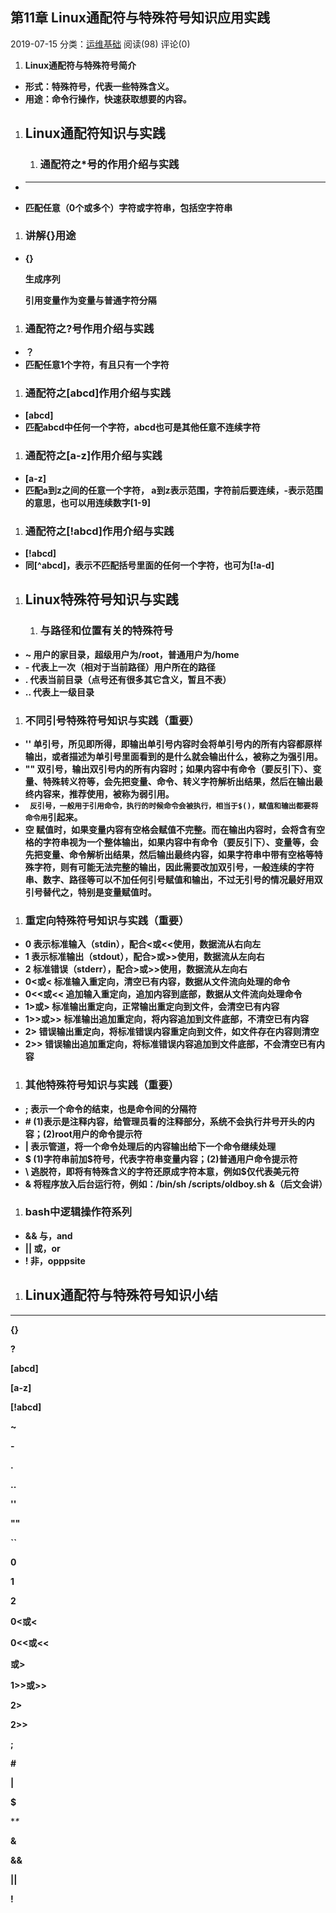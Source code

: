 ## 第11章 Linux通配符与特殊符号知识应用实践

2019-07-15 分类：[运维基础](https://www.increase93.com/?cat=5) 阅读(98) 评论(0)

1. **Linux通配符与特殊符号简介**

- **形式：特殊符号，代表一些特殊含义。**
- **用途：命令行操作，快速获取想要的内容。**

1. ## Linux通配符知识与实践

   1. ### 通配符之*号的作用介绍与实践

- *****
- **匹配任意（0个或多个）字符或字符串，包括空字符串**

1. ### 讲解{}用途

- **{}**

  **生成序列**

  **引用变量作为变量与普通字符分隔**

1. ### 通配符之?号作用介绍与实践

- **？**
- **匹配任意1个字符，有且只有一个字符**

1. ### 通配符之[abcd]作用介绍与实践

- **[abcd]**
- **匹配abcd中任何一个字符，abcd也可是其他任意不连续字符**

1. ### 通配符之[a-z]作用介绍与实践

- **[a-z]**
- **匹配a到z之间的任意一个字符， a到z表示范围，字符前后要连续，-表示范围的意思，也可以用连续数字[1-9]**

1. ### 通配符之[!abcd]作用介绍与实践

- **[!abcd]**
- **同[^abcd]，表示不匹配括号里面的任何一个字符，也可为[!a-d]**

1. ## Linux特殊符号知识与实践

   1. ### 与路径和位置有关的特殊符号

- **~ 用户的家目录，超级用户为/root，普通用户为/home**
- **- 代表上一次（相对于当前路径）用户所在的路径**
- **. 代表当前目录（点号还有很多其它含义，暂且不表）**
- **.. 代表上一级目录**

1. ### 不同引号特殊符号知识与实践（重要）

- **'' 单引号，所见即所得，即输出单引号内容时会将单引号内的所有内容都原样输出，或者描述为单引号里面看到的是什么就会输出什么，被称之为强引用。**
- **"" 双引号，输出双引号内的所有内容时；如果内容中有命令（要反引下）、变量、特殊转义符等，会先把变量、命令、转义字符解析出结果，然后在输出最终内容来，推荐使用，被称为弱引用。**
- **`` 反引号，一般用于引用命令，执行的时候命令会被执行，相当于$()，赋值和输出都要将命令用``引起来。**
- **空 赋值时，如果变量内容有空格会赋值不完整。而在输出内容时，会将含有空格的字符串视为一个整体输出，如果内容中有命令（要反引下）、变量等，会先把变量、命令解析出结果，然后输出最终内容，如果字符串中带有空格等特殊字符，则有可能无法完整的输出，因此需要改加双引号，一般连续的字符串、数字、路径等可以不加任何引号赋值和输出，不过无引号的情况最好用双引号替代之，特别是变量赋值时。**

1. ### 重定向特殊符号知识与实践（重要）

- **0 表示标准输入（stdin），配合<或<<使用，数据流从右向左**
- **1 表示标准输出（stdout），配合>或>>使用，数据流从左向右**
- **2 标准错误（stderr），配合>或>>使用，数据流从左向右**
- **0<或< 标准输入重定向，清空已有内容，数据从文件流向处理的命令**
- **0<<或<< 追加输入重定向，追加内容到底部，数据从文件流向处理命令**
- **1>或> 标准输出重定向，正常输出重定向到文件，会清空已有内容**
- **1>>或>> 标准输出追加重定向，将内容追加到文件底部，不清空已有内容**
- **2> 错误输出重定向，将标准错误内容重定向到文件，如文件存在内容则清空**
- **2>> 错误输出追加重定向，将标准错误内容追加到文件底部，不会清空已有内容**

1. ### 其他特殊符号知识与实践（重要）

- **; 表示一个命令的结束，也是命令间的分隔符**
- **# (1)表示是注释内容，给管理员看的注释部分，系统不会执行井号开头的内容；(2)root用户的命令提示符**
- **| 表示管道，将一个命令处理后的内容输出给下一个命令继续处理**
- **$ (1)字符串前加$符号，代表字符串变量内容；(2)普通用户命令提示符**
- **\ 逃脱符，即将有特殊含义的字符还原成字符本意，例如\$仅代表美元符**
- **& 将程序放入后台运行符，例如：/bin/sh /scripts/oldboy.sh &（后文会讲）**

1. ### bash中逻辑操作符系列

- **&& 与，and**
- **|| 或，or**
- **! 非，opppsite**

1. ## Linux通配符与特殊符号知识小结

*****

**{}**

**?**

**[abcd]**

**[a-z]**

**[!abcd]**

**~**

**-**

**.**

**..**

**''**

**""**

**``**

**0**

**1**

**2**

**0<或<**

**0<<或<<**

**或>**

**1>>或>>**

**2>**

**2>>**

**;**

**#**

**|**

**$**

**\**

**&**

**&&**

**||**

**!**